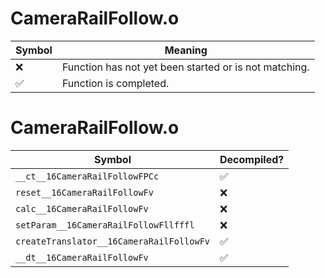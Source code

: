 # CameraRailFollow.o
| Symbol | Meaning 
| ------------- | ------------- 
| :x: | Function has not yet been started or is not matching. 
| :white_check_mark: | Function is completed. 


# CameraRailFollow.o
| Symbol | Decompiled? |
| ------------- | ------------- |
| `__ct__16CameraRailFollowFPCc` | :white_check_mark: |
| `reset__16CameraRailFollowFv` | :x: |
| `calc__16CameraRailFollowFv` | :x: |
| `setParam__16CameraRailFollowFllfffl` | :x: |
| `createTranslator__16CameraRailFollowFv` | :white_check_mark: |
| `__dt__16CameraRailFollowFv` | :white_check_mark: |
